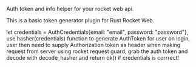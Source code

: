 Auth token and info helper for your rocket web api. 

This is a basic token generator plugin for Rust Rocket Web. 

let credentials = AuthCredentials{email: "email", password: "password"}, 
use hasher(credentials) function to generate AuthToken for user on login, 
user then need to supply Authorization token as header when making request from server using rocket request guard, grab the auth token and decode with decode_hasher and return ok() if credentials is corrrect!
